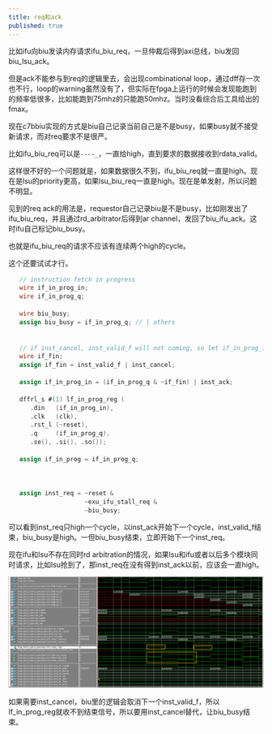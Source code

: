 ```yaml
---
title: req和ack
published: true
---
```


比如ifu向biu发读内存请求ifu_biu_req，一旦仲裁后得到axi总线，biu发回biu_lsu_ack。

但是ack不能参与到req的逻辑里去，会出现combinational loop，通过dff存一次也不行，loop的warning虽然没有了，但实际在fpga上运行的时候会发现能跑到的频率低很多，比如能跑到75mhz的只能跑50mhz。当时没看综合后工具给出的fmax。

现在c7bbiu实现的方式是biu自己记录当前自己是不是busy，如果busy就不接受新请求，而对req要求不是很严。

比如ifu_biu_req可以是`----_`，一直给high，直到要求的数据接收到rdata_valid。

这样很不好的一个问题就是，如果数据很久不到，ifu_biu_req就一直是high。现在是lsu的priority更高，如果lsu_biu_req一直是high。现在是单发射，所以问题不明显。


见到的req ack的用法是，requestor自己记录biu是不是busy，比如刚发出了ifu_biu_req，并且通过rd_arbitrator后得到ar channel，发回了biu_ifu_ack。这时ifu自己标记biu_busy。

也就是ifu_biu_req的请求不应该有连续两个high的cycle。

这个还要试试才行。

`````verilog
   // instruction fetch in progress
   wire if_in_prog_in;
   wire if_in_prog_q;

   wire biu_busy;
   assign biu_busy = if_in_prog_q; // | others


   // if inst_cancel, inst_valid_f will not coming, so let if_in_prog_in finish
   wire if_fin;
   assign if_fin = inst_valid_f | inst_cancel;

   assign if_in_prog_in = (if_in_prog_q & ~if_fin) | inst_ack;

   dffrl_s #(1) lf_in_prog_reg (
      .din   (if_in_prog_in),
      .clk   (clk),
      .rst_l (~reset),
      .q     (if_in_prog_q),
      .se(), .si(), .so());

   assign if_in_prog = if_in_prog_q;



   assign inst_req = ~reset &
                     ~exu_ifu_stall_req &
                     ~biu_busy;

`````

可以看到inst_req只high一个cycle，以inst_ack开始下一个cycle，inst_valid_f结束，biu_busy是high。一但biu_busy结束，立即开始下一个inst_req。

现在ifu和lsu不存在同时rd arbitration的情况，如果lsu和ifu或者以后多个模块同时请求，比如lsu抢到了，那inst_req在没有得到inst_ack以前，应该会一直high。

![inst_req](https://github.com/whensungoesdown/whensungoesdown.github.io/raw/main/_posts/2024-09-10-inst_req.png)


如果需要inst_cancel，biu里的逻辑会取消下一个inst_valid_f，所以lf_in_prog_reg就收不到结束信号，所以要用inst_cancel替代，让biu_busy结束。
